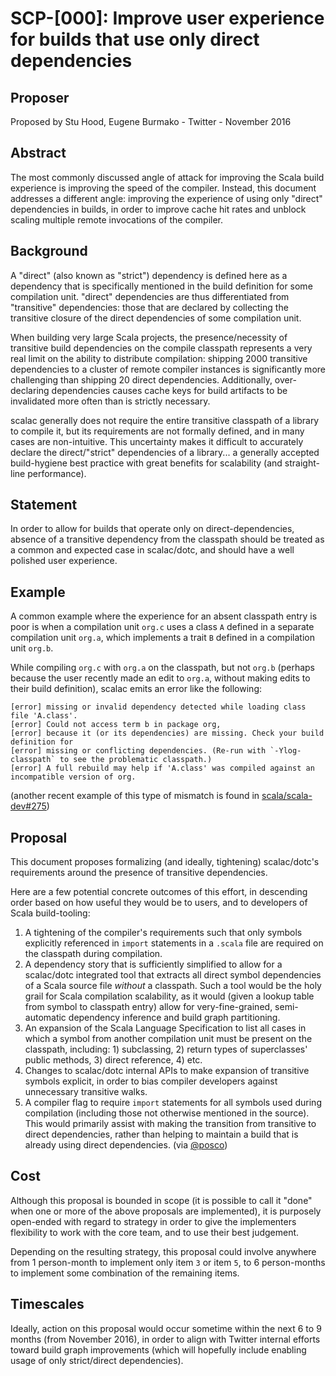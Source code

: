 # SCP-[000]: Improve user experience for builds that use only direct dependencies

## Proposer

Proposed by Stu Hood, Eugene Burmako - Twitter - November 2016

## Abstract

The most commonly discussed angle of attack for improving the Scala build experience is improving the speed of the compiler. Instead, this document addresses a different angle: improving the experience of using only "direct" dependencies in builds, in order to improve cache hit rates and unblock scaling multiple remote invocations of the compiler.

## Background

A "direct" (also known as "strict") dependency is defined here as a dependency that is specifically mentioned in the build definition for some compilation unit. "direct" dependencies are thus differentiated from "transitive" dependencies: those that are declared by collecting the transitive closure of the direct dependencies of some compilation unit.

When building very large Scala projects, the presence/necessity of transitive build dependencies on the compile classpath represents a very real limit on the ability to distribute compilation: shipping 2000 transitive dependencies to a cluster of remote compiler instances is significantly more challenging than shipping 20 direct dependencies. Additionally, over-declaring dependencies causes cache keys for build artifacts to be invalidated more often than is strictly necessary.

scalac generally does not require the entire transitive classpath of a library to compile it, but its requirements are not formally defined, and in many cases are non-intuitive. This uncertainty makes it difficult to accurately declare the direct/"strict" dependencies of a library... a generally accepted build-hygiene best practice with great benefits for scalability (and straight-line performance).

## Statement

In order to allow for builds that operate only on direct-dependencies, absence of a transitive dependency from the classpath should be treated as a common and expected case in scalac/dotc, and should have a well polished user experience.

## Example

A common example where the experience for an absent classpath entry is poor is when a compilation unit `org.c` uses a class `A` defined in a separate compilation unit `org.a`, which implements a trait `B` defined in a compilation unit `org.b`.

While compiling `org.c` with `org.a` on the classpath, but not `org.b` (perhaps because the user recently made an edit to `org.a`, without making edits to their build definition), scalac emits an error like the following:

    [error] missing or invalid dependency detected while loading class file 'A.class'.
    [error] Could not access term b in package org,
    [error] because it (or its dependencies) are missing. Check your build definition for
    [error] missing or conflicting dependencies. (Re-run with `-Ylog-classpath` to see the problematic classpath.)
    [error] A full rebuild may help if 'A.class' was compiled against an incompatible version of org.

(another recent example of this type of mismatch is found in [scala/scala-dev#275](https://github.com/scala/scala-dev/issues/275))

## Proposal

This document proposes formalizing (and ideally, tightening) scalac/dotc's requirements around the presence of transitive dependencies.

Here are a few potential concrete outcomes of this effort, in descending order based on how useful they would be to users, and to developers of Scala build-tooling:

1. A tightening of the compiler's requirements such that only symbols explicitly referenced in `import` statements in a `.scala` file are required on the classpath during compilation.
2. A dependency story that is sufficiently simplified to allow for a scalac/dotc integrated tool that extracts all direct symbol dependencies of a Scala source file *without* a classpath. Such a tool would be the holy grail for Scala compilation scalability, as it would (given a lookup table from symbol to classpath entry) allow for very-fine-grained, semi-automatic dependency inference and build graph partitioning.
3. An expansion of the Scala Language Specification to list all cases in which a symbol from another compilation unit must be present on the classpath, including: 1) subclassing, 2) return types of superclasses' public methods, 3) direct reference, 4) etc.
4. Changes to scalac/dotc internal APIs to make expansion of transitive symbols explicit, in order to bias compiler developers against unnecessary transitive walks.
5. A compiler flag to require `import` statements for all symbols used during compilation (including those not otherwise mentioned in the source). This would primarily assist with making the transition from transitive to direct dependencies, rather than helping to maintain a build that is already using direct dependencies. (via [@posco](twitter.com/posco))

## Cost

Although this proposal is bounded in scope (it is possible to call it "done" when one or more of the above proposals are implemented), it is purposely open-ended with regard to strategy in order to give the implementers flexibility to work with the core team, and to use their best judgement.

Depending on the resulting strategy, this proposal could involve anywhere from 1 person-month to implement only item `3` or item `5`, to 6 person-months to implement some combination of the remaining items.

## Timescales

Ideally, action on this proposal would occur sometime within the next 6 to 9 months (from November 2016), in order to align with Twitter internal efforts toward build graph improvements (which will hopefully include enabling usage of only strict/direct dependencies).
